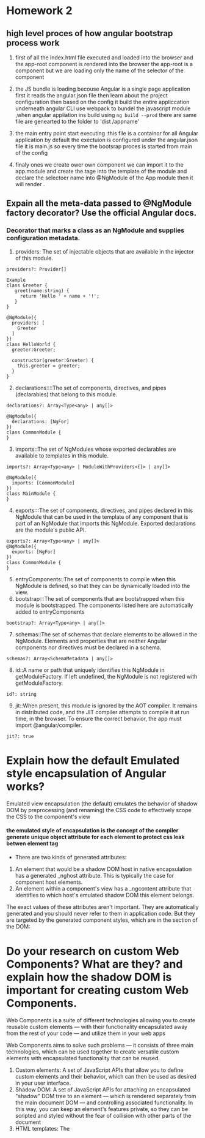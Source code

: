 # Homework 2

## high level proces of how angular bootstrap process work

1. first of all the index.html file executed and loaded into the browser and the app-root component is rendered into the browser the app-root is a component but we are loading only the name of the selector of the component
2. the JS bundle is loading becouse Angular is a single page application first it reads the angular.json file then learn about the project configuration then based on the config it build the entire appliccation underneath angular CLI use webpack to bundel the javascript module ,when angular appliation ins build using `ng build --prod` there are same file are genearted to the folder to 'dist /appname'
3. the main entry point start executing :this file is a containor for all Angular application by default the exectuion is configured under the angular.json file it is main.js so every time the bootsrap proces is started from main of the config  
   
4. finaly ones we create ower own component we can import it to the app.module and create the tage into the template of the module and declare the selectoer name into @NgModule of the App module then it will render .

## Expain all the meta-data passed to @NgModule factory decorator? Use the official Angular docs.

### Decorator that marks a class as an NgModule and supplies configuration metadata.

1. providers: The set of injectable objects that are available in the injector of this module.

```
providers?: Provider[]

Example
class Greeter {
   greet(name:string) {
     return 'Hello ' + name + '!';
   }
}

@NgModule({
  providers: [
    Greeter
  ]
})
class HelloWorld {
  greeter:Greeter;

  constructor(greeter:Greeter) {
    this.greeter = greeter;
  }
}

```

2. declarations::::The set of components, directives, and pipes (declarables) that belong to this module.
```
declarations?: Array<Type<any> | any[]>

@NgModule({
  declarations: [NgFor]
})
class CommonModule {
}
```
3. imports::The set of NgModules whose exported declarables are available to templates in this module.
```
imports?: Array<Type<any> | ModuleWithProviders<{}> | any[]>

@NgModule({
  imports: [CommonModule]
})
class MainModule {
}
```

4. exports:::The set of components, directives, and pipes declared in this NgModule that can be used in the template of any component that is part of an NgModule that imports this NgModule. Exported declarations are the module's public API.
```
exports?: Array<Type<any> | any[]>
@NgModule({
  exports: [NgFor]
})
class CommonModule {
}
```
5. entryComponents::The set of components to compile when this NgModule is defined, so that they can be dynamically loaded into the view.
6. bootstrap:::The set of components that are bootstrapped when this module is bootstrapped. The components listed here are automatically added to entryComponents
```
bootstrap?: Array<Type<any> | any[]>
```
7. schemas::The set of schemas that declare elements to be allowed in the NgModule. Elements and properties that are neither Angular components nor directives must be declared in a schema.
```
schemas?: Array<SchemaMetadata | any[]>
```
8. id::A name or path that uniquely identifies this NgModule in getModuleFactory. If left undefined, the NgModule is not registered with getModuleFactory.
```
id?: string
```
9. jit::When present, this module is ignored by the AOT compiler. It remains in distributed code, and the JIT compiler attempts to compile it at run time, in the browser. To ensure the correct behavior, the app must import @angular/compiler.
```
jit?: true
```

# Explain how the default Emulated style encapsulation of Angular works?
Emulated view encapsulation (the default) emulates the behavior of shadow DOM by preprocessing (and renaming) the CSS code to effectively scope the CSS to the component's view
#### the emulated style of encapsulation is the concept of the compiler generate unique object attribute for each element to protect css leak betwen element tag
* There are two kinds of generated attributes:
1. An element that would be a shadow DOM host in native encapsulation has a generated _nghost attribute. 
This is typically the case for component host elements.
2. An element within a component's view has a _ngcontent attribute that identifies to which host's emulated shadow DOM this element belongs.
 
The exact values of these attributes aren't important. They are automatically generated and you should never refer to them in application code. But they are targeted by the generated component styles, which are in the <head> section of the DOM:

# Do your research on custom Web Components? What are they? and explain how the shadow DOM is important for creating custom Web Components.

Web Components is a suite of different technologies allowing you to create reusable custom elements — with their functionality encapsulated away from the rest of your code — and utilize them in your web apps

Web Components aims to solve such problems — it consists of three main technologies, which can be used together to create versatile custom elements with encapsulated functionality that can be reused.
1. Custom elements: A set of JavaScript APIs that allow you to define custom elements and their behavior, which can then be used as desired in your user interface.
2. Shadow DOM: A set of JavaScript APIs for attaching an encapsulated "shadow" DOM tree to an element — which is rendered separately from the main document DOM — and controlling associated functionality. In this way, you can keep an element's features private, so they can be scripted and styled without the fear of collision with other parts of the document
3. HTML templates: The <template> and <slot> elements enable you to write markup templates that are not displayed in the rendered page. These can then be reused multiple times as the basis of a custom element's structure

###  The basic approach for implementing a web component
1. Create a class in which you specify your web component functionality
2. Register your new custom element using the CustomElementRegistry.define() method, passing it the element name to be defined, the class or function in which its functionality is specified, and optionally, what element it inherits from 
3. If required, attach a shadow DOM to the custom element using Element.attachShadow() method. Add child elements, event listeners, etc., to the shadow DOM using regular DOM methods.
4. If required, define an HTML template using <template> and <slot>. Again use regular DOM methods to clone the template and attach it to your shadow DOM.
5. Use your custom element wherever you like on your page, just like you would any regular HTML element.


